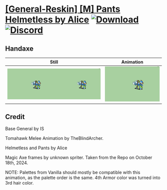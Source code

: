 # [\[General-Reskin\] \[M\] Pants Helmetless by Alice](./) [![Download](https://img.shields.io/badge/Download--red?style=social&logo=github)](https://minhaskamal.github.io/DownGit/#/home?url=https://github.com/Klokinator/FE-Repo/tree/main/Battle%20Animations%2FInfantry%20-%20Knights%2C%20Generals%2C%20Armors%2F%5BGeneral-Reskin%5D%20%5BM%5D%20Pants%20Helmetless%20by%20Alice%2F4.%20Handaxe%20(Melee%20Crit)) [![Discord](https://img.shields.io/badge/Discord--blue?style=social&logo=discord)](https://discord.gg/C7VNGnyTPA)

## Handaxe

| Still | Animation |
| :---: | :-------: |
| ![Handaxe still](./Handaxe_000.png) | ![Handaxe](./Handaxe.gif) |

## Credit

Base General by IS

Tomahawk Melee Animation by TheBlindArcher.

Helmetless and Pants by Alice

Magic Axe frames by unknown spriter. Taken from the Repo on October 18th, 2024.

NOTE: Palettes from Vanilla should mostly be compatible with this animation, as the palette order is the same.
4th Armor color was turned into 3rd hair color.
